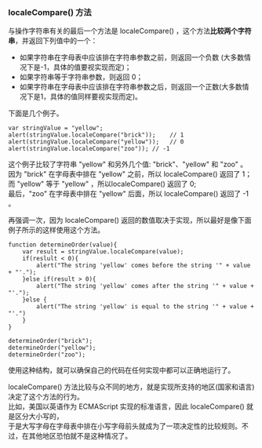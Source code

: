 ### localeCompare() 方法

与操作字符串有关的最后一个方法是 localeCompare() ，这个方法**比较两个字符串**，并返回下列值中的一个：

 - 如果字符串在字母表中应该排在字符串<red>参数之前</red>，则返回一个<red>负数</red> (大多数情况下是-1，具体的值要视实现而定)；
 - 如果字符串等于字符串参数，则返回 0；
 - 如果字符串在字母表中应该排在字符串<red>参数之后</red>，则返回一个<red>正数</red>(大多数情况下是1，具体的值同样要视实现而定)。

下面是几个例子。

	var stringValue = "yellow";
    alert(stringValue.localeCompare("brick"));    // 1
    alert(stringValue.localeCompare("yellow"));   // 0
    alert(stringValue.localeCompare("zoo")); // -1

这个例子比较了字符串 "yellow" 和另外几个值: "brick"、"yellow" 和 "zoo" 。  
因为 "brick" 在字母表中排在 "yellow" 之前，所以 localeCompare() 返回了 1；  
而 "yellow" 等于 "yellow" ，所以localeCompare() 返回了 0;   
最后，"zoo" 在字母表中排在 "yellow" 后面，所以 localeCompare() 返回了 -1 。  

再强调一次，因为 localeCompare() 返回的数值取决于实现，所以最好是像下面例子所示的这样使用这个方法。
 
	function determineOrder(value){
    	var result = stringValue.localeCompare(value);
        if(reslult < 0){
        	alert("The string 'yellow' comes before the string '" + value + "'.");
        }else if(result > 0){
        	alert("The string 'yellow' comes after the string '" + value + "'.");
        }else {
        	alert("The string 'yellow' is equal to the string '" + value + "'.")     
        }
    } 

    determineOrder("brick");
    determineOrder("yellow");
    determineOrder("zoo");

使用这种结构，就可以确保自己的代码在任何实现中都可以正确地运行了。

localeCompare() 方法比较与众不同的地方，就是实现所支持的地区(国家和语言)决定了这个方法的行为。  
比如，美国以英语作为 ECMAScript 实现的标准语言，因此 localeCompare() 就是区分大小写的，  
于是<red>大写字母在字母表中排在小写字母前头</red>就成为了一项决定性的比较规则。不过，在其他地区恐怕就不是这种情况了。    


